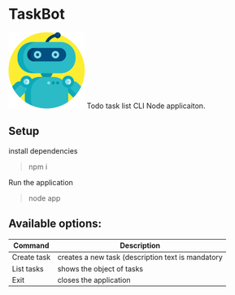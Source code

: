 # TaskBot

<img width="150" src="./img/robot.svg" />
Todo task list CLI Node applicaiton.

## Setup

install dependencies
> npm i

Run the application
> node app

## Available options:
|Command         |Description                    |
|----------------|-------------------------------|
|Create task    |creates a new task (description text is mandatory|
|List tasks     |shows the object of tasks|
|Exit           |closes the application|